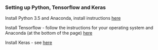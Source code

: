 ### Setting up Python, Tensorflow and Keras

Install Python 3.5 and Anaconda, install instructions [here](https://conda.io/docs/user-guide/install/index.html)

Install Tensorflow - follow the instructions for your operating system and Anaconda (at the bottom of the page) [here](https://www.tensorflow.org/install/)

Install Keras - see [here](https://keras.io/)
